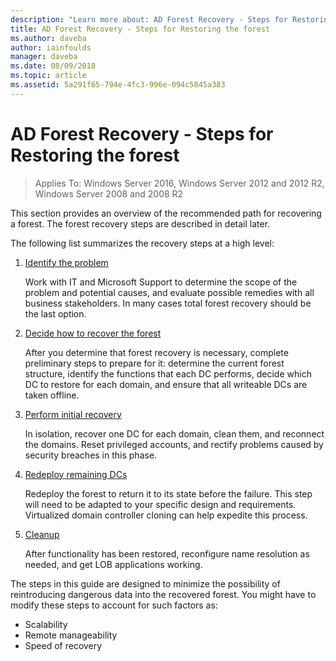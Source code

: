 ```yaml
---
description: "Learn more about: AD Forest Recovery - Steps for Restoring the forest"
title: AD Forest Recovery - Steps for Restoring the forest
ms.author: daveba
author: iainfoulds
manager: daveba
ms.date: 08/09/2018
ms.topic: article
ms.assetid: 5a291f65-794e-4fc3-996e-094c5845a383
---
```

# AD Forest Recovery - Steps for Restoring the forest

>Applies To: Windows Server 2016, Windows Server 2012 and 2012 R2, Windows Server 2008 and 2008 R2

This section provides an overview of the recommended path for recovering a forest. The forest recovery steps are described in detail later.

The following list summarizes the recovery steps at a high level:

1. [Identify the problem](AD-Forest-Recovery-Identify-the-Problem.md)

   Work with IT and Microsoft Support to determine the scope of the problem and potential causes, and evaluate possible remedies with all business stakeholders. In many cases total forest recovery should be the last option.

2. [Decide how to recover the forest](AD-Forest-Recovery-Determine-how-to-Recover.md)

   After you determine that forest recovery is necessary, complete preliminary steps to prepare for it: determine the current forest structure, identify the functions that each DC performs, decide which DC to restore for each domain, and ensure that all writeable DCs are taken offline.

3. [Perform initial recovery](AD-Forest-Recovery-Perform-initial-recovery.md)

   In isolation, recover one DC for each domain, clean them, and reconnect the domains. Reset privileged accounts, and rectify problems caused by security breaches in this phase.

4. [Redeploy remaining DCs](AD-Forest-Recovery-Restore-Additional-DCs.md)

   Redeploy the forest to return it to its state before the failure. This step will need to be adapted to your specific design and requirements. Virtualized domain controller cloning can help expedite this process.

5. [Cleanup](AD-Forest-Recovery-Cleanup.md)

   After functionality has been restored, reconfigure name resolution as needed, and get LOB applications working.

The steps in this guide are designed to minimize the possibility of reintroducing dangerous data into the recovered forest. You might have to modify these steps to account for such factors as:

- Scalability
- Remote manageability
- Speed of recovery
